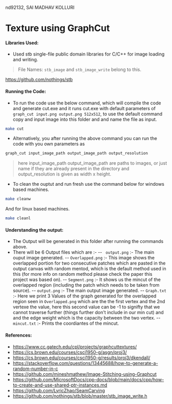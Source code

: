 nd92132, SAI MADHAV KOLLURI

# Texture using GraphCut

#### Libraries Used:

- Used stb single-file public domain libraries for C/C++ for image loading and writing.
> File Names: `stb_image` and `stb_image_write` belong to this.

https://github.com/nothings/stb

#### Running the Code:
- To run the code use the below  command, which will compile the code and generate cut.exe and it runs cut.exe with default parameters of `graph_cut input.png output.png 512x512`, to use the default command copy and input image into this folder and and name the file as input.
```sh
make cut
```
- Alternatively, you after running the above command you can run the code with you own parameters as 
```sh
graph_cut input_image_path output_image_path output_resolution
```
> here input_image_path output_image_path are paths to images, or just name if they are already present in the directory
and  output_resolution is given as width x height.

- To clean the ouptut and run fresh use the command below for windows based machines. 
```sh
make cleanw
```
And for linux based machines. 
```sh
make cleanl
```
#### Understanding the output:
- The Output will be generated in this folder after running the commands above.
- There will be 6 Output files which are :-
-- ` output.png` :- The main ouput image generated.
-- `Overlapped.png` :- This image shows the overlapped portion for two consecutive patches which are pasted in the output canvas with random mentod, which is the default method used in this (for more info on random method please check the paper this project was based on).
-- `Segment.png` :- It shows us the mincut of the overlapped region (including the patch which needs to be taken from source).
-- `output.png` :- The main output image generated.
-- `Graph.txt` :- Here we print 3 Values of the graph generated for the overlapped region seen in `Overlapped.png` which are the the first vertex and the 2nd vertexe the value, here this second value can be -1 to signifty that we cannot traverse further (things further don't include in our min cut) and  and the edge weight which is the capacity between the two vertex.
-- `mincut.txt` :- Prints the coordiantes of the mincut.

#### References:
- https://www.cc.gatech.edu/cpl/projects/graphcuttextures/
- https://cs.brown.edu/courses/csci1950-g/asgn/proj3/
- https://cs.brown.edu/courses/csci1950-g/results/proj3/dkendall/
- https://stackoverflow.com/questions/13445688/how-to-generate-a-random-number-in-c
- https://github.com/mineshmathew/Image-Stitching-using-Graphcut
- https://github.com/MicrosoftDocs/cpp-docs/blob/main/docs/cpp/how-to-create-and-use-shared-ptr-instances.md
- https://github.com/LyricZhao/SeamCarving
- https://github.com/nothings/stb/blob/master/stb_image_write.h
